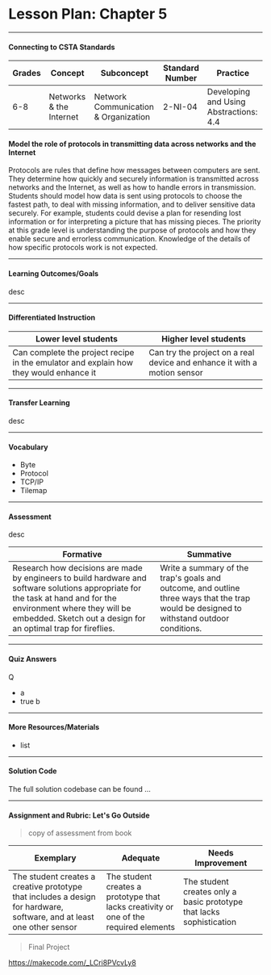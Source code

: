 # Lesson Plan: Chapter 5
---
#### Connecting to CSTA Standards

Grades | Concept | Subconcept | Standard Number | Practice
---|---|---|---|---
6-8 | Networks & the Internet | Network Communication & Organization | 2-NI-04 | Developing and Using Abstractions: 4.4 |

#### Model the role of protocols in transmitting data across networks and the Internet

Protocols are rules that define how messages between computers are sent. They determine how quickly and securely information is transmitted across networks and the Internet, as well as how to handle errors in transmission. Students should model how data is sent using protocols to choose the fastest path, to deal with missing information, and to deliver sensitive data securely. For example, students could devise a plan for resending lost information or for interpreting a picture that has missing pieces. The priority at this grade level is understanding the purpose of protocols and how they enable secure and errorless communication. Knowledge of the details of how specific protocols work is not expected.

---

#### Learning Outcomes/Goals

desc

---

#### Differentiated Instruction

Lower level students | Higher level students
---|---
Can complete the project recipe in the emulator and explain how they would enhance it | Can try the project on a real device and enhance it with a motion sensor

---

#### Transfer Learning

desc

---

#### Vocabulary

* Byte 
* Protocol 
* TCP/IP  
* Tilemap



---

#### Assessment

desc

Formative | Summative
---|---
Research how decisions are made by engineers to build hardware and software solutions appropriate for the task at hand and for the environment where they will be embedded. Sketch out a design for an optimal trap for fireflies. | Write a summary of the trap's goals and outcome, and outline three ways that the trap would be designed to withstand outdoor conditions.

---

#### Quiz Answers

Q
 - a
 - <span class="highlight">true b</span>



---

#### More Resources/Materials

- list

---

#### Solution Code

The full solution codebase can be found ...

---

#### Assignment and Rubric: Let's Go Outside

> copy of assessment from book

Exemplary | Adequate | Needs Improvement 
---|---|---
The student creates a creative prototype that includes a design for hardware, software, and at least one other sensor | The student creates a prototype that lacks creativity or one of the required elements | The student creates only a basic prototype that lacks sophistication


> Final Project

https://makecode.com/_LCri8PVcvLy8